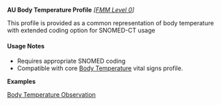 **AU Body Temperature Profile** *[[FMM Level 0](guidance.html)]*

This profile is provided as a common representation of body temperature with extended coding option for SNOMED-CT usage

#### Usage Notes
* Requires appropriate SNOMED coding
* Compatible with core [Body Temperature](http://hl7.org/fhir/StructureDefinition/bodytemp) vital signs profile.

**Examples**

[Body Temperature Observation](Observation-bodytemp-example0.html)